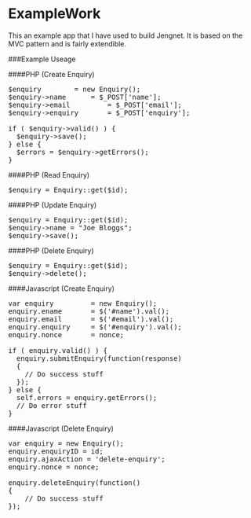 # ExampleWork

This an example app that I have used to build Jengnet. It is based on the MVC pattern and is fairly extendible.

###Example Useage

####PHP (Create Enquiry)

<pre>
$enquiry 		= new Enquiry();
$enquiry->name 		= $_POST['name'];
$enquiry->email         = $_POST['email'];
$enquiry->enquiry       = $_POST['enquiry'];

if ( $enquiry->valid() ) {
  $enquiry->save();
} else {
  $errors = $enquiry->getErrors();
}
</pre>

####PHP (Read Enquiry)

<pre>
$enquiry = Enquiry::get($id);
</pre>

####PHP (Update Enquiry)

<pre>
$enquiry = Enquiry::get($id);
$enquiry->name = "Joe Bloggs";
$enquiry->save();
</pre>

####PHP (Delete Enquiry)

<pre>
$enquiry = Enquiry::get($id);
$enquiry->delete();
</pre>

####Javascript (Create Enquiry)

<pre>
var enquiry         = new Enquiry();
enquiry.ename       = $('#name').val();
enquiry.email       = $('#email').val();
enquiry.enquiry     = $('#enquiry').val();
enquiry.nonce       = nonce;

if ( enquiry.valid() ) {
  enquiry.submitEnquiry(function(response)
  {
    // Do success stuff
  });
} else {
  self.errors = enquiry.getErrors();
  // Do error stuff
}
</pre>

####Javascript (Delete Enquiry)

<pre>
var enquiry = new Enquiry();
enquiry.enquiryID = id;
enquiry.ajaxAction = 'delete-enquiry';
enquiry.nonce = nonce;

enquiry.deleteEnquiry(function()
{
	// Do success stuff
});
</pre>
